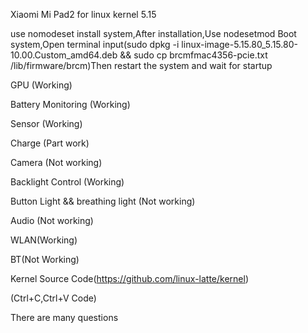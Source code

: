 Xiaomi Mi Pad2 for linux kernel 5.15

use nomodeset install system,After installation,Use nodesetmod Boot system,Open terminal input(sudo dpkg -i linux-image-5.15.80_5.15.80-10.00.Custom_amd64.deb && sudo cp brcmfmac4356-pcie.txt /lib/firmware/brcm)Then restart the system and wait for startup




GPU (Working)

Battery Monitoring (Working)

Sensor (Working)

Charge (Part work)

Camera (Not working)

Backlight Control (Working)

Button Light && breathing light (Not working)

Audio (Not working)

WLAN(Working)

BT(Not Working)

Kernel Source Code(https://github.com/linux-latte/kernel)

(Ctrl+C,Ctrl+V Code)

There are many questions
